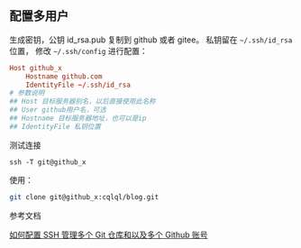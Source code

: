 

## 配置多用户


生成密钥，公钥 id_rsa.pub 复制到 github 或者 gitee。
私钥留在 `~/.ssh/id_rsa` 位置，
修改 `~/.ssh/config` 进行配置：
```conf
Host github_x
    Hostname github.com
    IdentityFile ~/.ssh/id_rsa
# 参数说明
## Host 目标服务器别名，以后直接使用此名称
## User github用户名，可选
## Hostname 目标服务器地址，也可以是ip
## IdentityFile 私钥位置
```
测试连接
```
ssh -T git@github_x
```

使用： 
```sh
git clone git@github_x:cqlql/blog.git
```

参考文档

[如何配置 SSH 管理多个 Git 仓库和以及多个 Github 账号](https://segmentfault.com/a/1190000043924833)


